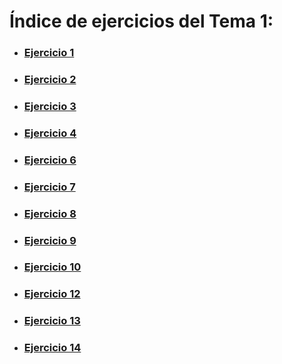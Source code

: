 # Índice de ejercicios del Tema 1:

* ### [Ejercicio 1](ejercicio01.md)
* ### [Ejercicio 2](ejercicio02.md)
* ### [Ejercicio 3](ejercicio03.md)
* ### [Ejercicio 4](ejercicio04.md)
* ### [Ejercicio 6](ejercicio06.md)
* ### [Ejercicio 7](ejercicio07.md)
* ### [Ejercicio 8](ejercicio08.md)
* ### [Ejercicio 9](ejercicio09.md)
* ### [Ejercicio 10](ejercicio10.md)
* ### [Ejercicio 12](ejercicio12.md)
* ### [Ejercicio 13](ejercicio13.md)
* ### [Ejercicio 14](ejercicio14.md)

